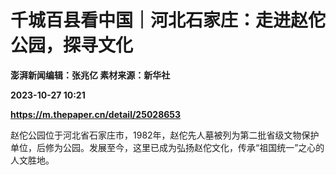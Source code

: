 # 千城百县看中国｜河北石家庄：走进赵佗公园，探寻文化
**澎湃新闻编辑：张兆亿 素材来源：新华社**

**2023-10-27 10:21**

**https://m.thepaper.cn/detail/25028653**

赵佗公园位于河北省石家庄市，1982年，赵佗先人墓被列为第二批省级文物保护单位，后修为公园。发展至今，这里已成为弘扬赵佗文化，传承“祖国统一”之心的人文胜地。